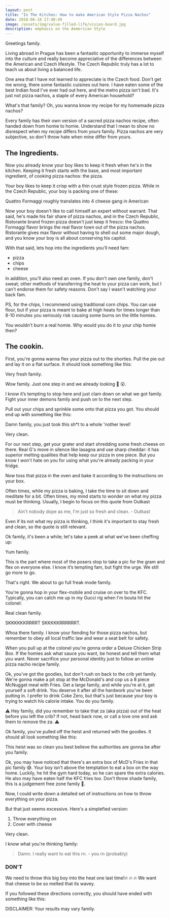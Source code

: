 ```yaml
---
layout: post
title: "In The Kitchen: How to make American Style Pizza Nachos"
date: 2018-06-18 17:40:49
image: /assets/img/value-filled-life/vision-board.jpg
description: emphasis on the Aemerican Style
---
```


Greetings family.

Living abroad in Prague has been a fantastic opportunity to immerse myself into the culture and really become appreciative of the differences between the American and Czech lifestyle. The Czech Republic truly has a lot to teach us about living a balanced life.

One area that I have not learned to appreciate is the Czech food. Don't get me wrong, there some fantastic cuisines out here. I have eaten some of the best Indian food I've ever had out here, and the metro pizza isn't bad. It's just not pizza nachos, a staple of every American household?

What's that family? Oh, you wanna know my recipe for my homemade pizza nachos? 

Every family has their own version of a sacred pizza nachos recipe, often handed down from homie to homie. Understand that I mean to show no disrespect when my recipe differs from yours family. Pizza nachos are very subjective, so don't throw hate when mine differ from yours.

## The Ingredients.

Now you already know your boy likes to keep it fresh when he's in the kitchen. Keeping it fresh starts with the base, and most important ingredient, of cooking pizza nachos: the pizza.

Your boy likes to keep it crisp with a thin crust style frozen pizza. While in the Czech Republic, your boy is packing one of these:
<div class="">
    <img class="col three" src="{{ site.baseurl }}/assets/img/posts/pizza-nachos/ristorante-frozen-pizza.jpg" alt="" title="ristorante brand quattro formaggi pizza"/>
</div>
<div class="col three caption">
    Quattro Formaggi roughly translates into 4 cheese gang in American
</div>

Now your boy doesn't like to call himself an expert without warrant. That said, he's made his fair share of pizza nachos, and in the Czech Republic, Ristorante brand frozen pizza doesn't just keep it fresco: the Quattro Formaggi flavor brings the real flavor town out of the pizza nachos. Ristorante gives max flavor without having to shell out some major dough, and you know your boy is all about conserving his capitol.

With that said, lets hop into the ingredients you'll need fam:

- pizza
- chips
- cheese

In addition, you'll also need an oven. If you don't own one family, don't sweat; other methods of transferring the heat to your pizza can work, but I can't endorse them for safety reasons. Don't say I wasn't watching your back fam.

PS, for the chips, I recommend using traditional corn chips. You can use flour, but if your pizza is meant to bake at high heats for times longer than 8-10 minutes you seriously risk causing some burns on the little homies.

<div class="">
    <img class="col three" src="{{ site.baseurl }}/assets/img/posts/pizza-nachos/sad-tortilla-chips.jpg" alt="" title="sad tortilla chips"/>
</div>
<div class="col three caption">
    You wouldn't burn a real homie. Why would you do it to your chip homie then?
</div>

## The cookin.

First, you're gonna wanna flex your pizza out to the shorties. Pull the pie out and lay it on a flat surface. It should look something like this:

<div class="">
    <img class="col three" src="{{ site.baseurl }}/assets/img/posts/pizza-nachos/frozen-pizza.jpg" alt="" title="fresh looking frozen pizza"/>
</div>
<div class="col three caption">
    Very fresh family.
</div>

Wow family. Just one step in and we already looking :100: :astonished:.

I know  it’s tempting to stop here and just clam down on what we got family. Fight your inner demons family and push on to the next step.

Pull out your chips and sprinkle some onto that pizza you got. You should end up with something like this:

<div class="">
    <img class="col three" src="{{ site.baseurl }}/assets/img/posts/pizza-nachos/chips-on-pizza.jpg" alt="" title="fresh looking frozen pizza with tortilla chips ontop"/>
</div>
<div class="col three caption">
    Damn family, you just took this sh*t to a whole 'nother level!
</div>

Very clean.

For our next step, get your grater and start shredding some fresh cheese on there. Real G's move in silence like lasagna and use sharp cheddar: it has superior melting qualities that help keep our pizza in one piece. But you know I won't hate on you for using what you're already packing in your fridge.

Now toss that pizza in the oven and bake it according to the instructions on your box. 

Often times, while my pizza is baking, I take the time to sit down and meditate for a bit. Often times, my mind starts to wonder on what my pizza must be thinking. Usually, I begin to focus on this quote from Outkast

<blockquote>
     Ain't nobody dope as me, I'm just so fresh and clean.
     - Outkast
</blockquote>

Even if its not what my pizza is thinking, I think it's important to stay fresh and clean, so the quote is still relevant.

Ok family, it's been a while; let's take a peek at what we've been cheffing up:

<div class="">
    <img class="col three" src="{{ site.baseurl }}/assets/img/posts/pizza-nachos/in-the-oven.jpg" alt="" title="fresh looking frozen pizza with tortilla chips ontop in the oven"/>
</div>
<div class="col three caption">
    Yum family.
</div>

This is the part where most of the posers stop to take a pic for the gram and flex on everyone else. I know it’s tempting fam, but fight the urge. We still go more to go.

That's right. We about to go full freak mode family.

You're gonna hop in your flex-mobile and cruise on over to the KFC. Typically, you can catch me up in my Gucci rig when I'm bouta hit the colonel:

<div class="">
    <img class="col three" src="{{ site.baseurl }}/assets/img/posts/pizza-nachos/gucci-mobile.jpg" alt="" title="gucci style fiat"/>
</div>
<div class="col three caption">
    Real clean family.
</div>

SKKKKKKRRRRT SKKKKKRRRRRRT.

Whoa there family. I know your fiending for those pizza nachos, but remember to obey all local traffic law and wear a seat belt for safety.

When you pull up at the colonel you're gonna order a Deluxe Chicken Strip Box. If the homies ask what sauce you want, be honest and tell them what you want. Never sacrifice  your personal identity just to follow an online pizza nacho recipe family.

Ok, you've got the goodies, but don't rush on back to the crib yet family. We're gonna make a pit stop at the McDonald's and cop us a 8 piece McNugget meal with Fries. Get a large family, and while you're at it, get yourself a soft drink. You deserve it after all the hardwork you've been putting in. I prefer to drink Coke Zero, but that's just because your boy is trying to watch his calorie intake. You do you family.

:warning: Hey family, did you remember to take that za (aka pizza) out of the heat before you left the crib? If not, head back now, or call a love one and ask them to remove the za. :warning:

Ok family, you've pulled off the heist and returned with the goodies. It should all look something like this:

<div class="">
    <img class="col three" src="{{ site.baseurl }}/assets/img/posts/pizza-nachos/the-goodies.jpg" alt="" title="All the food you copped from McDonalds and KFC"/>
</div>
<div class="col three caption">
    This heist was so clean you best believe the authorities are gonna be after you family.
</div>

Ok, you may have noticed that there's an extra box of McD's Fries in that pic family :sweat_smile:. Your boy isn't above the temptation to eat a box on the way home. Luckily, he hit the gym hard today, so he can spare the extra calories. He also may have eaten half the KFC fries too. Don't throw shade family, this is a judgement free zone family :no_entry_sign:.

Now, I could write down a detailed set of instructions on how to throw everything on your pizza.

But that just seems excessive. Here's a simplefied version:

1. Throw everything on
2. Cover with cheese

<div class="">
    <img class="col three" src="{{ site.baseurl }}/assets/img/posts/pizza-nachos/final-pre-bake.jpg" alt="" title="A pizza in KFC and fries"/>
</div>
<div class="col three caption">
    Very clean.
</div>

I know what you're thinking family:

<blockquote>
Damn. I really want to eat this rn.
- you rn (probably)
</blockquote>

### DON'T

We need to throw this big boy into the heat one last time!:fire: :fire: :fire: We want that cheese to be so melted that its wavey. 

If you followed these directions correctly, you should have ended with something like this:

<div class="">
    <img class="col three" src="{{ site.baseurl }}/assets/img/posts/pizza-nachos/finished-pizza.jpg" alt="" title="A tasty American Style Pizza Nacho Pizza"/>
</div>
<div class="col three caption">
    DISCLAIMER: Your results may vary family.
</div>